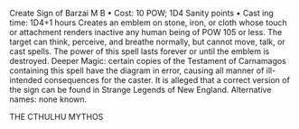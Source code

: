Create Sign of Barzai M B
• Cost:  10 POW; 1D4 Sanity points
•
 Cast
ing time: 1D4+1 hours
Creates an emblem on stone, iron, or cloth whose touch 
or attachment renders inactive any human being of POW 
105 or less. The target can think, perceive, and breathe 
normally, but cannot move, talk, or cast spells. The power 
of this spell lasts forever or until the emblem is destroyed. 
Deeper Magic: certain  copies of the Testament of 
Carnamagos containing this spell have the diagram in error, 
causing all manner of ill-intended consequences for the 
caster. It is alleged that a correct version of the sign can 
be found in Strange Legends of New England. 
Alternative names: none known.

THE CTHULHU MYTHOS
